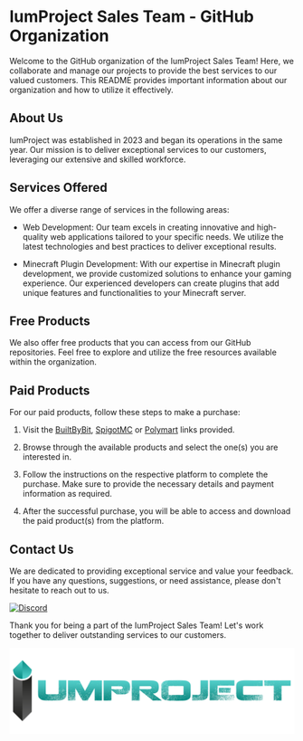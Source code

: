 # IumProject Sales Team - GitHub Organization

Welcome to the GitHub organization of the IumProject Sales Team! Here, we collaborate and manage our projects to provide the best services to our valued customers. This README provides important information about our organization and how to utilize it effectively.

## About Us

IumProject was established in 2023 and began its operations in the same year. Our mission is to deliver exceptional services to our customers, leveraging our extensive and skilled workforce.

## Services Offered

We offer a diverse range of services in the following areas:

- Web Development: Our team excels in creating innovative and high-quality web applications tailored to your specific needs. We utilize the latest technologies and best practices to deliver exceptional results.

- Minecraft Plugin Development: With our expertise in Minecraft plugin development, we provide customized solutions to enhance your gaming experience. Our experienced developers can create plugins that add unique features and functionalities to your Minecraft server.

## Free Products

We also offer free products that you can access from our GitHub repositories. Feel free to explore and utilize the free resources available within the organization.

## Paid Products

For our paid products, follow these steps to make a purchase:

1. Visit the [BuiltByBit](https://builtbybit.com/members/iumproject.367239/), [SpigotMC](https://www.spigotmc.org/members/iumproject.1798667/) or [Polymart](https://polymart.org/team/iumprojectteam.174) links provided.

2. Browse through the available products and select the one(s) you are interested in.

3. Follow the instructions on the respective platform to complete the purchase. Make sure to provide the necessary details and payment information as required.

4. After the successful purchase, you will be able to access and download the paid product(s) from the platform.

## Contact Us

We are dedicated to providing exceptional service and value your feedback. If you have any questions, suggestions, or need assistance, please don't hesitate to reach out to us.

[![Discord](https://img.shields.io/badge/Discord-%237289DA.svg?logo=discord&logoColor=white)](https://discord.gg/EgC7KNqeUQ) 

Thank you for being a part of the IumProject Sales Team! Let's work together to deliver outstanding services to our customers.

![Banner](/profile/banner.png)
